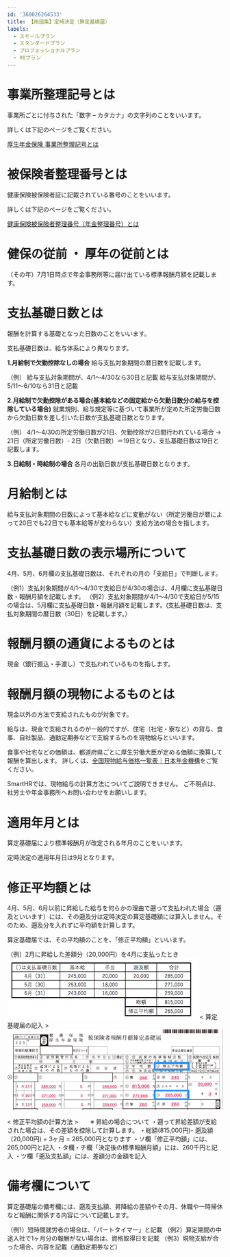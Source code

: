 ```yaml
---
id: '360026264533'
title: 【用語集】定時決定（算定基礎届）
labels:
  - スモールプラン
  - スタンダードプラン
  - プロフェッショナルプラン
  - ¥0プラン
---
```

# 事業所整理記号とは

事業所ごとに付与された「数字 – カタカナ」の文字列のことをいいます。

詳しくは下記のページをご覧ください。

[厚生年金保険 事業所整理記号とは](https://knowledge.smarthr.jp/hc/ja/articles/360026107874)

# 被保険者整理番号とは

健康保険被保険者証に記載されている番号のことをいいます。

詳しくは下記のページをご覧ください。

[健康保険被保険者整理番号（年金整理番号）とは](https://knowledge.smarthr.jp/hc/ja/articles/360026107714)

# 健保の従前 ・ 厚年の従前とは

（その年）7月1日時点で年金事務所等に届け出ている標準報酬月額を記載します。

# 支払基礎日数とは

報酬を計算する基礎となった日数のことをいいます。

支払基礎日数は、給与体系により異なります。

**1.月給制で欠勤控除なしの場合**
給与支払対象期間の暦日数を記載します。

（例）
給与支払対象期間が、4/1〜4/30なら30日と記載
給与支払対象期間が、5/11〜6/10なら31日と記載

**2.月給制で欠勤控除がある場合(基本給などの固定給から欠勤日数分の給与を控除している場合)**
就業規則、給与規定等に基づいて事業所が定めた所定労働日数から欠勤日数を差し引いた日数が支払基礎日数となります。

（例）
4/1〜4/30の所定労働日数が21日、欠勤控除が2日間行われている場合
→ 21日（所定労働日数）- 2日（欠勤日数）＝19日となり、支払基礎日数は19日と記載します。

**3.日給制・時給制の場合**
各月の出勤日数が支払基礎日数となります。

# 月給制とは

給与支払対象期間の日数によって基本給などに変動がない（所定労働日が暦によって20日でも22日でも基本給等が変わらない）支給方法の場合を指します。

# 支払基礎日数の表示場所について

4月、5月、6月欄の支払基礎日数は、それぞれの月の「支給日」で判断します。

（例1）支払対象期間が4/1〜4/30で支給日が4/30の場合は、4月欄に支払基礎日数・報酬月額を記載します。
（例2）支払対象期間が4/1〜4/30で支給日が5/15の場合は、5月欄に支払基礎日数・報酬月額を記載します。(支払基礎日数は、支払対象期間の暦日数（30日）を記載します。）

# 報酬月額の通貨によるものとは

現金（銀行振込・手渡し）で支払われているものを指します。

# 報酬月額の現物によるものとは

現金以外の方法で支給されたものが対象です。

給与は、現金で支給されるのが一般的ですが、住宅（社宅・寮など）の貸与、食事、自社製品、通勤定期券などで支給するものを現物給与といいます。

食事や社宅などの価額は、都道府県ごとに厚生労働大臣が定める価額に換算して報酬を算出します。
詳しくは、[全国現物給与価格一覧表｜日本年金機構](https://www.nenkin.go.jp/service/kounen/hokenryo/hoshu/20150511.html)をご覧ください。

SmartHRでは、現物給与の計算方法についてご説明できません。
ご不明点は、社労士や年金事務所へお問い合わせをお願いします。

# 適用年月とは

算定基礎届により標準報酬月が改定される年月のことをいいます。

定時決定の適用年月日は9月となります。

# 修正平均額とは

4月、5月、6月以前に昇給した給与を何らかの理由で遡って支払われた場合（遡及といいます）には、その遡及分は定時決定の算定基礎額には算入しません。そのため、遡及分を入れずに平均額を計算します。

算定基礎届では、その平均額のことを、「修正平均額」といいます。

（例）2月に昇給した差額分（20,000円）を4月に支払ったとき
![](./714.png)
< 算定基礎届の記入 >
![](./7142.png)

< 修正平均額の計算方法 >　　※ 昇給の場合について
・遡って昇給差額が支給された場合は、その差額を控除して計算します。
・総額(815,000円)- 遡及額（20,000円) ÷ 3ヶ月 = 265,000円となります
・ソ欄「修正平均額」には、265,000円と記入
・タ欄・チ欄「決定後の標準報酬月額」には、260千円と記入
・ツ欄「遡及支払額」には、差額分の金額を記入

# 備考欄について

算定基礎届の備考欄には、遡及支払額、昇降給の差額やその月、休職や一時帰休など報酬に関係する内容について記載します。

（例1）短時間就労者の場合は、「パートタイマー」と記載
（例2）算定期間の中途入社で1ヶ月分の報酬がない場合は、資格取得日を記載
（例3）現物支給が合った場合、内容を記載（通勤定期券など）
